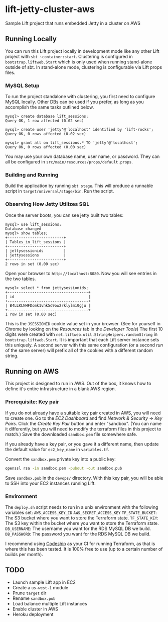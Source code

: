 # lift-jetty-cluster-aws
Sample Lift project that runs embedded Jetty in a cluster on AWS

## Running Locally
You can run this Lift project locally in development mode like any other Lift project with `sbt ~container:start`.
Clustering is configured in `bootstrap.liftweb.Start` which is only used when running stand-alone outside of sbt.
In stand-alone mode, clustering is configurable via Lift props files.

### MySQL Setup
To run the project standalone with clustering, you first need to configure MySQL locally.
Other DBs can be used if you prefer, as long as you accomplish the same tasks outlined below.

```text
mysql> create database lift_sessions;
Query OK, 1 row affected (0.02 sec)

mysql> create user 'jetty'@'localhost' identified by 'lift-rocks';
Query OK, 0 rows affected (0.02 sec)

mysql> grant all on lift_sessions.* TO 'jetty'@'localhost';
Query OK, 0 rows affected (0.00 sec)
```

You may use your own database name, user name, or password.
They can all be configured in `src/main/resources/props/default.props`.

### Building and Running
Build the application by running `sbt stage`.
This will produce a runnable script in `target/universal/stage/bin`.
Run the script.

### Observing How Jetty Utilizes SQL
Once the server boots, you can see jetty built two tables:
```text
mysql> use lift_sessions;
Database changed
mysql> show tables;
+-------------------------+
| Tables_in_lift_sessions |
+-------------------------+
| jettysessionids         |
| jettysessions           |
+-------------------------+
2 rows in set (0.00 sec)
```

Open your browser to `http://localhost:8080`.
Now you will see entries in the two tables.

```text
mysql> select * from jettysessionids;
+------------------------------------+
| id                                 |
+------------------------------------+
| B4LLKLNHFDomk1vhk5d9ow2rklylmi0gju |
+------------------------------------+
1 row in set (0.00 sec)
```

This is the `JSESSIONID` cookie value set in your browser.
(See for yourself in Chrome by looking on the _Resources_ tab in the _Developer Tools_)
The first 10 digits were created with `net.liftweb.util.StringHelpers.randomString` in `bootstrap.liftweb.Start`.
It is important that each Lift server instance sets this uniquely.
A second server with this same configuration (or a second _run_ of the same server) will prefix all of the cookies with a different random string.

## Running on AWS 
This project is designed to run in AWS.
Out of the box, it knows how to define it's entire infrastructure in a blank AWS region.

### Prerequisite: Key pair
If you do not already have a suitable key pair created in AWS, you will need to create one.
Go to the _EC2 Dashboard_ and find _Network & Security_ -> _Key Pairs_.
Click the _Create Key Pair_ button and enter "sandbox".
(You can name it differently, but you will need to modify the terraform files in this project to match.)
Save the downloaded `sandbox.pem` file somewhere safe.

If you already have a key pair, or you gave it a different name, then update the default value for `ec2_key_name` in `variables.tf`.

Convert the `sandbox.pem` private key into a public key:

```bash
openssl rsa -in sandbox.pem -pubout -out sandbox.pub
```

Save `sandbox.pub` in the `devops/` directory.
With this key pair, you will be able to SSH into your EC2 instances running Lift.

### Environment
The `deploy.sh` script needs to run in a unix environment with the following variables set:
`AWS_ACCESS_KEY_ID`
`AWS_SECRET_ACCESS_KEY`
`TF_STATE_BUCKET`: The S3 bucket where you want to store the Terraform state.
`TF_STATE_KEY`: The S3 key within the bucket where you want to store the Terraform state.
`DB_USERNAME`: The username you want for the RDS MySQL DB we build.
`DB_PASSWORD`: The password you want for the RDS MySQL DB we build.

I recommend using [Codeship](http://codeship.io) as your CI for running Terraform, as that is where this has been tested.
It is 100% free to use (up to a certain number of builds per month).

## TODO

* Launch sample Lift app in EC2
* Create a `us-west-1` module
* Prune `target` dir
* Rename `sandbox.pub`
* Load balance multiple Lift instances
* Enable cluster in AWS
* Heroku deployment
